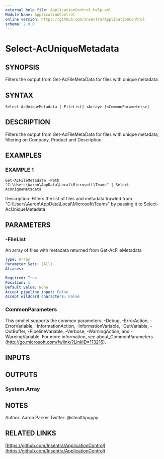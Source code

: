 ```yaml
---
external help file: ApplicationControl-help.xml
Module Name: ApplicationControl
online version: https://github.com/Insentra/ApplicationControl
schema: 2.0.0
---
```


# Select-AcUniqueMetadata

## SYNOPSIS
Filters the output from Get-AcFileMetaData for files with unique metadata.

## SYNTAX

```
Select-AcUniqueMetadata [-FileList] <Array> [<CommonParameters>]
```

## DESCRIPTION
Filters the output from Get-AcFileMetaData for files with unique metadata, filtering on Company, Product and Description.

## EXAMPLES

### EXAMPLE 1
```
Get-AcFileMetadata -Path "C:\Users\Aaron\AppData\Local\Microsoft\Teams" | Select-AcUniqueMetadata
```

Description:
Filters the list of files and metadata trawled from "C:\Users\Aaron\AppData\Local\Microsoft\Teams" by passing it to Select-AcUniqueMetadata

## PARAMETERS

### -FileList
An array of files with metadata returned from Get-AcFileMetadata

```yaml
Type: Array
Parameter Sets: (All)
Aliases:

Required: True
Position: 1
Default value: None
Accept pipeline input: False
Accept wildcard characters: False
```

### CommonParameters
This cmdlet supports the common parameters: -Debug, -ErrorAction, -ErrorVariable, -InformationAction, -InformationVariable, -OutVariable, -OutBuffer, -PipelineVariable, -Verbose, -WarningAction, and -WarningVariable.
For more information, see about_CommonParameters (http://go.microsoft.com/fwlink/?LinkID=113216).

## INPUTS

## OUTPUTS

### System.Array

## NOTES
Author: Aaron Parker
Twitter: @stealthpuppy

## RELATED LINKS

[https://github.com/Insentra/ApplicationControl](https://github.com/Insentra/ApplicationControl)

